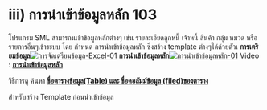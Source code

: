 # iii)    การนำเข้าข้อมูลหลัก  103

โปรแกรม SML สามารถนเข้าข้อมูลหลักต่างๆ เช่น รายละเอียดลูกหนี้ เจ้าหนี้ สินค้า
กลุ่ม หมวด หรือรายการอื่นๆเข้าระบบ โดย กำหนด การนำเข้าข้อมูลหลัก ซึ่งสร้าง
template ต่างๆได้ด้วยตัวเ
**การเตรียมข้อมูล**[![การจัดเตรียมข้อมูล-Excel-01](/images/การจัดเตรียมข้อมูล-Excel-01.jpg)](/images/การจัดเตรียมข้อมูล-Excel-01.jpg)
**การนำเข้าข้อมูลหลัก**[![การนำเข้าข้อมูลหลัก-01](/images/การนำเข้าข้อมูลหลัก-01.jpg)](/images/การนำเข้าข้อมูลหลัก-01.jpg)   Video :
[**การนำเข้าข้อมูลหลัก**](https://youtu.be/xQAYalMphmI)

วิธีการดู ค้นหา [**ชื่อตารางข้อมูล(Table) และ ชื่อคอลัมม์ข้อมูล
(filed)ของตาราง**](https://youtu.be/DQ8Udg9kFhA)

สำหรับสร้าง Template ก่อนนำเข้าข้อมูล

